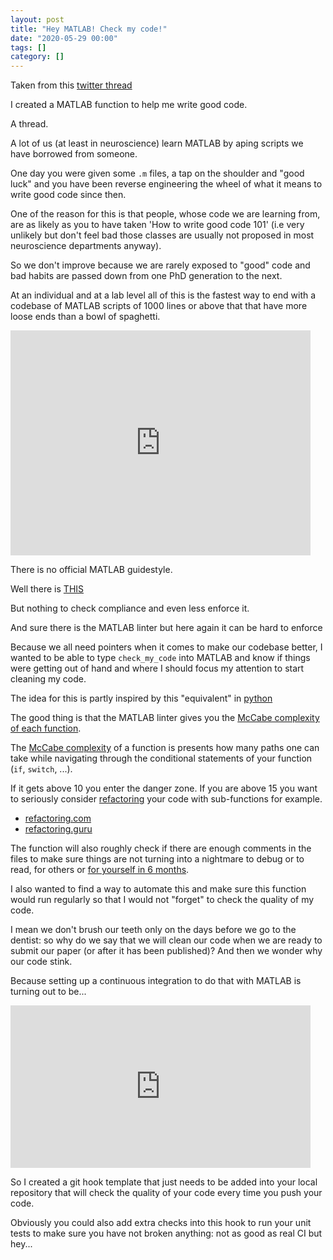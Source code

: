 ```yaml
---
layout: post
title: "Hey MATLAB! Check my code!"
date: "2020-05-29 00:00"
tags: []
category: []
---
```


Taken from this
[twitter thread](https://twitter.com/RemiGau/status/1266388006329552898)

I created a MATLAB function to help me write good code.

A thread.

A lot of us (at least in neuroscience) learn MATLAB by aping scripts we have
borrowed from someone.

One day you were given some `.m` files, a tap on the shoulder and "good luck"
and you have been reverse engineering the wheel of what it means to write good
code since then.

One of the reason for this is that people, whose code we are learning from, are
as likely as you to have taken 'How to write good code 101' (i.e very unlikely
but don't feel bad those classes are usually not proposed in most neuroscience
departments anyway).

So we don't improve because we are rarely exposed to "good" code and bad habits
are passed down from one PhD generation to the next.

At an individual and at a lab level all of this is the fastest way to end with a
codebase of MATLAB scripts of 1000 lines or above that that have more loose ends
than a bowl of spaghetti.

<iframe src="https://giphy.com/embed/11uoNyauChZR16" width="480" height="360" frameBorder="0" class="giphy-embed" allowFullScreen></iframe>

There is no official MATLAB guidestyle.

Well there is
[THIS](https://www.mathworks.com/MATLABcentral/fileexchange/46056-MATLAB-style-guidelines-2-0)

But nothing to check compliance and even less enforce it.

And sure there is the MATLAB linter but here again it can be hard to enforce

Because we all need pointers when it comes to make our codebase better, I wanted
to be able to type `check_my_code` into MATLAB and know if things were getting
out of hand and where I should focus my attention to start cleaning my code.

The idea for this is partly inspired by this "equivalent" in
[python](https://github.com/PyCQA/mccabe)

The good thing is that the MATLAB linter gives you the
[McCabe complexity of each function](https://www.mathworks.com/help/MATLAB/ref/mlint.html).

The [McCabe complexity](https://en.wikipedia.org/wiki/Cyclomatic_complexity) of
a function is presents how many paths one can take while navigating through the
conditional statements of your function (`if`, `switch`, ...).

If it gets above 10 you enter the danger zone. If you are above 15 you want to
seriously consider [refactoring](https://en.wikipedia.org/wiki/Code_refactoring)
your code with sub-functions for example.

- [refactoring.com](https://refactoring.com/)
- [refactoring.guru](https://refactoring.guru/refactoring)

The function will also roughly check if there are enough comments in the files
to make sure things are not turning into a nightmare to debug or to read, for
others or
[for yourself in 6 months](https://www.tiktok.com/@delaina00moore/video/6827954886370495749).

I also wanted to find a way to automate this and make sure this function would
run regularly so that I would not "forget" to check the quality of my code.

I mean we don't brush our teeth only on the days before we go to the dentist: so
why do we say that we will clean our code when we are ready to submit our paper
(or after it has been published)? And then we wonder why our code stink.

Because setting up a continuous integration to do that with MATLAB is turning
out to be...

<iframe src="https://giphy.com/embed/jxcMNv8wJIlb6Jp9ER" width="480" height="260" frameBorder="0" class="giphy-embed" allowFullScreen></iframe>

So I created a git hook template that just needs to be added into your local
repository that will check the quality of your code every time you push your
code.

Obviously you could also add extra checks into this hook to run your unit tests
to make sure you have not broken anything: not as good as real CI but hey...
